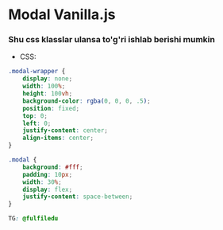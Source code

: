 # Modal Vanilla.js

### Shu css klasslar ulansa to'g'ri ishlab berishi mumkin

- CSS:
```css
.modal-wrapper {
    display: none;
	width: 100%;
	height: 100vh;
	background-color: rgba(0, 0, 0, .5);
	position: fixed;
	top: 0;
	left: 0;
	justify-content: center;
	align-items: center;
}

.modal {
	background: #fff;
	padding: 10px;
	width: 30%;
	display: flex;
	justify-content: space-between;
}

TG: @fulfiledu

```